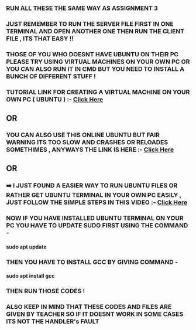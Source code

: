 ### RUN ALL THESE THE SAME WAY AS ASSIGNMENT 3

### JUST REMEMBER TO RUN THE SERVER FILE FIRST IN ONE TERMINAL AND OPEN ANOTHER ONE THEN RUN THE CLIENT FILE , ITS THAT EASY !!

### THOSE OF YOU WHO DOESNT HAVE UBUNTU ON THEIR PC PLEASE TRY USING VIRTUAL MACHINES ON YOUR OWN PC OR YOU CAN ALSO RUN IT IN CMD BUT YOU NEED TO INSTALL A BUNCH OF DIFFERENT STUFF !

### TUTORIAL LINK FOR CREATING A VIRTUAL MACHINE ON YOUR OWN PC ( UBUNTU ) :- [Click Here](https://www.youtube.com/watch?v=luhHDo4ei34)


## OR


### YOU CAN ALSO USE THIS ONLINE UBUNTU BUT FAIR WARNING ITS TOO SLOW AND CRASHES OR RELOADES SOMETHIMES , ANYWAYS THE LINK IS HERE :- [Click Here](https://www.onworks.net/programs/terminal-online)


## OR


### ➡️ I JUST FOUND A EASIER WAY TO RUN UBUNTU FILES OR RATHER GET UBUNTU TERMINAL IN YOUR OWN PC EASILY , JUST FOLLOW THE SIMPLE STEPS IN THIS VIDEO :- [Click Here](https://www.youtube.com/watch?v=LLlfLpvQg04)


### NOW IF YOU HAVE INSTALLED UBUNTU TERMINAL ON YOUR PC YOU HAVE TO UPDATE SUDO FIRST USING THE COMMAND -

#### sudo apt update

### THEN YOU HAVE TO INSTALL GCC BY GIVING COMMAND -

#### sudo apt install gcc

### THEN RUN THOSE CODES !

### ALSO KEEP IN MIND THAT THESE CODES AND FILES ARE GIVEN BY TEACHER SO IF IT DOESNT WORK IN SOME CASES ITS NOT THE HANDLER's FAULT
